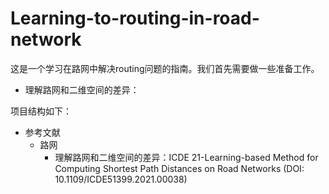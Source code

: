 # Learning-to-routing-in-road-network


这是一个学习在路网中解决routing问题的指南。我们首先需要做一些准备工作。

- 理解路网和二维空间的差异：



项目结构如下：
- 参考文献
  - 路网
    - 理解路网和二维空间的差异：ICDE 21-Learning-based Method for Computing Shortest Path Distances on Road Networks (DOI: 10.1109/ICDE51399.2021.00038)

